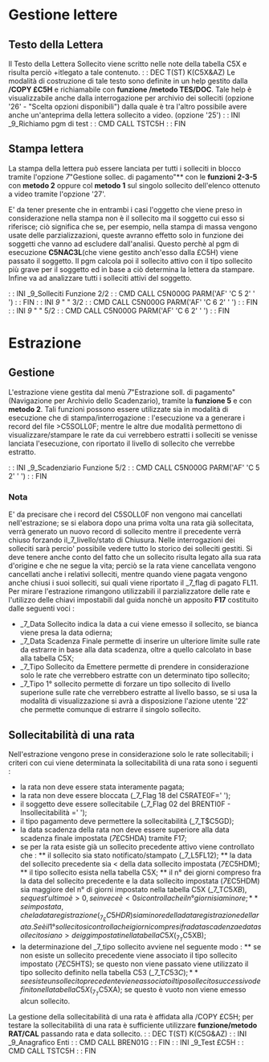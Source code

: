 # Gestione lettere

## Testo della Lettera
Il Testo della Lettera Sollecito viene scritto nelle note della tabella C5X e risulta perciò +itlegato a tale contenuto.
 :  : DEC T(ST) K(C5X&AZ)
Le modalità di costruzione di tale testo sono definite in un help gestito dalla **/COPY £C5H** e richiamabile con **funzione /metodo TES/DOC**. Tale help è visualizzabile anche dalla interrogazione per archivio dei solleciti (opzione '26' - "Scelta opzioni disponibili") dalla quale è tra l'altro possibile avere anche un'anteprima della lettera sollecito a video. (opzione '25')
 :  : INI _9_Richiamo pgm di test
 :  : CMD CALL TSTC5H
 :  : FIN

## Stampa lettera
La stampa della lettera può essere lanciata per tutti i solleciti in blocco tramite l'opzione _7_"Gestione sollec. di pagamento"** con le **funzioni 2-3-5** con **metodo 2** oppure col **metodo 1** sul singolo sollecito dell'elenco ottenuto a video tramite l'opzione '27'.

E' da tener presente che in entrambi i casi l'oggetto che viene preso in considerazione nella stampa non è il sollecito ma il soggetto cui esso si riferisce; ciò significa che se, per esempio, nella stampa di massa vengono usate delle parzializzazioni, queste avranno effetto solo in funzione dei soggetti che vanno ad escludere dall'analisi.
Questo perchè al pgm di esecuzione **C5NAC3L**(che viene gestito anch'esso dalla £C5H) viene passato il soggetto. Il pgm calcola poi il sollecito attivo con il tipo  sollecito più grave per il soggetto ed in base a ciò determina la lettera da stampare. Infine va ad analizzare tutti i solleciti attivi del soggetto.

 :  : INI _9_Solleciti Funzione 2/2
 :  : CMD CALL C5N000G PARM('AF' 'C 5 2' ' ')
 :  : FIN
 :  : INI _9_    "         "    3/2
 :  : CMD CALL C5N000G PARM('AF' 'C 6 2' ' ')
 :  : FIN
 :  : INI _9_    "         "    5/2
 :  : CMD CALL C5N000G PARM('AF' 'C 6 2' ' ')
 :  : FIN

# Estrazione
## Gestione
L'estrazione viene gestita dal menù _7_"Estrazione soll. di pagamento"(Navigazione per Archivio dello Scadenzario), tramite la **funzione 5** e con **metodo 2**. Tali funzioni possono essere utilizzate sia in modalità di esecuzione che di stampa/interrogazione :  l'esecuzione va a generare i record del file >C5SOLL0F; mentre le altre due  modalità permettono di visualizzare/stampare le rate da cui verrebbero estratti i solleciti se venisse lanciata l'esecuzione, con riportato il livello di sollecito che verrebbe estratto.

 :  : INI _9_Scadenziario Funzione 5/2
 :  : CMD CALL C5N000G PARM('AF' 'C 5 2' ' ')
 :  : FIN
### Nota
E' da precisare che i record del C5SOLL0F non vengono mai cancellati nell'estrazione; se si elabora dopo una prima volta una rata già sollecitata, verrà generato un nuovo record di sollecito mentre il precedente verrà chiuso forzando il_7_livello/stato di Chiusura.
Nelle interrogazioni dei solleciti sarà percio' possibile vedere tutto lo storico dei solleciti gestiti. Si deve tenere anche conto del fatto che un sollecito risulta legato alla sua rata d'origine e che ne segue la vita; perciò se la rata viene cancellata vengono cancellati anche i relativi solleciti, mentre quando viene pagata vengono anche chiusi i suoi solleciti, sui quali viene riportato il _7_flag di pagato FL11.
Per mirare l'estrazione rimangono utilizzabili il parzializzatore delle rate e l'utilizzo delle chiavi impostabili dal guida nonchè un apposito **F17** costituito dalle seguenti voci : 
* _7_Data Sollecito indica la data a cui viene emesso il sollecito, se bianca viene presa la data odierna;
* _7_Data Scadenza Finale permette di inserire un ulteriore limite sulle rate da estrarre in base alla data scadenza, oltre a quello calcolato in base alla tabella C5X;
* _7_Tipo Sollecito da Emettere permette di prendere in considerazione solo le rate che verrebbero estratte con un determinato tipo sollecito;
* _7_Tipo 1° sollecito permette di forzare un tipo sollecito di livello superione sulle rate che verrebbero estratte al livello basso, se si usa la modalità di visualizzazione si avrà a disposizione l'azione utente '22' che permette comunque di estrarre il singolo sollecito.

## Sollecitabilità di una rata
Nell'estrazione vengono prese in considerazione solo le rate sollecitabili; i criteri con cui  viene determinata la sollecitabilità di una rata sono i seguenti : 
* la rata non deve essere stata interamente pagata;
* la rata non deve essere bloccata (_7_Flag 18 del C5RATE0F=' ');
* il soggetto deve essere sollecitabile (_7_Flag 02 del BRENTI0F - Insollecitabilità =' ');
* il tipo pagamento deve permettere la sollecitabilità (_7_T$C5GD);
* la data scadenza della rata non deve essere superiore alla data scadenza finale impostata (_7_£C5HDA) tramite F17;
* se per la rata esiste già un sollecito precedente attivo viene controllato che : 
** il sollecito sia stato notificato/stampato (_7_L5FL12);
** la data del sollecito precedente sia < della data sollecito impostata (_7_£C5HDM);
** il tipo sollecito esista nella tabella C5X;
** il n° dei giorni compreso fra la data del sollecito precedente e la data sollecito impostata (_7_£C5HDM) sia maggiore del n° di giorni impostato nella tabella C5X (_7_T$C5XB), se quest'ultimo è >0, se invece è <0 si controlla che il n° giorni sia minore;
** se impostata, che la data registrazione (_7_£C5HDR) sia minore della data registrazione della rata. Se è il 1° sollecito si controlla che i giorni compresi fra data scadenza e data sollecito siano > dei gg impostati nella tabella C5X (_7_T$C5XB);
* la determinazione del _7_tipo sollecito avviene nel seguente modo : 
** se non esiste un sollecito precedente viene associato il tipo sollecito impostato (_7_£C5HTS); se questo non viene passato viene utilizzato il tipo sollecito definito nella tabella C53 (_7_T$C53C);
** se esiste un sollecito precedente viene associato il tipo sollecito successivo definito nella tabella C5X(_7_T$C5XA); se questo è vuoto non viene emesso alcun sollecito.

La gestione della sollecitabilità di una rata è affidata alla /COPY £C5H; per testare la sollecitabilità di una rata è sufficiente utilizzare **funzione/metodo RAT/CAL** passando rata e data sollecito.
 :  : DEC T(ST) K(C5G&AZ)
 :  : INI _9_Anagrafico Enti
 :  : CMD CALL BREN01G
 :  : FIN
 :  : INI _9_Test £C5H
 :  : CMD CALL TSTC5H
 :  : FIN
